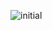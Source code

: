 ![initial](https://user-images.githubusercontent.com/78064289/204135085-fe3488c9-4594-4310-8df1-00b9a74cf4f5.png)
